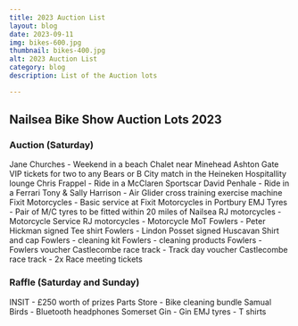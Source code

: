 ```yaml
---
title: 2023 Auction List
layout: blog
date: 2023-09-11
img: bikes-600.jpg
thumbnail: bikes-400.jpg
alt: 2023 Auction List
category: blog
description: List of the Auction lots

---
```


## Nailsea Bike Show Auction Lots 2023

### Auction (Saturday)

Jane Churches - Weekend in a beach Chalet near Minehead
Ashton Gate	VIP tickets for two to any Bears or B City match in the Heineken Hospitallity lounge
Chris Frappel - Ride in a McClaren Sportscar
David Penhale - Ride in a Ferrari
Tony & Sally Harrison - Air Glider cross training exercise machine
Fixit Motorcycles - Basic  service at Fixit Motorcycles in Portbury
EMJ Tyres - Pair of M/C tyres to be fitted within 20 miles of Nailsea
RJ motorcycles - Motorcycle Service
RJ motorcycles - Motorcycle MoT
Fowlers	- Peter Hickman signed Tee shirt
Fowlers	- Lindon Posset signed Huscavan Shirt and cap
Fowlers - cleaning kit
Fowlers - cleaning products
Fowlers	- Fowlers voucher
Castlecombe race track - Track day voucher
Castlecombe race track - 2x Race meeting tickets

### Raffle (Saturday and Sunday)

INSIT - £250 worth of prizes
Parts Store	- Bike cleaning bundle
Samual Birds - Bluetooth headphones
Somerset Gin - Gin
EMJ tyres - T shirts
